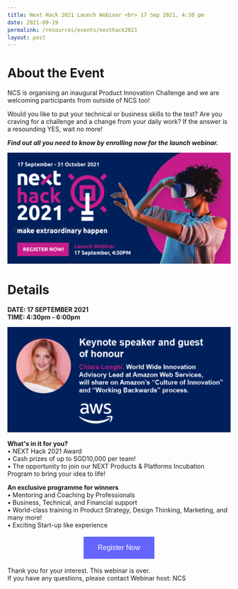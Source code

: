 ```yaml
---
title: Next Hack 2021 Launch Webinar <br> 17 Sep 2021, 4:30 pm
date: 2021-09-19
permalink: /resources/events/nexthack2021
layout: post
---
```


# About the Event
NCS is organising an inaugural Product Innovation Challenge and we are welcoming participants from outside of NCS too!

Would you like to put your technical or business skills to the test? Are you craving for a challenge and a change from your daily work? If the answer is a resounding YES, wait no more!

***Find out all you need to know by enrolling now for the launch webinar.***

![NEXTHack2021](/images/events/events/NEXTHack2021.png)
# Details
**DATE: 17 SEPTEMBER 2021**<br>
**TIME: 4:30pm - 6:00pm**


![NEXTHack2021 Keynote speaker](/images/events/events/NEXTHack2021%20Keynote%20Speaker.png)

**What's in it for you?** <br>
•	NEXT Hack 2021 Award<br>
•	Cash prizes of up to SGD10,000 per team!<br>
•	The opportunity to join our NEXT Products &amp; Platforms Incubation Program to bring your idea to life!

**An exclusive programme for winners**<br>
•	Mentoring and Coaching by Professionals<br>
•	Business, Technical, and Financial support<br>
•	World-class training in Product Strategy, Design Thinking, Marketing, and many more!<br>
•	Exciting Start-up like experience

<style>
#register {
  background-color: #0000ff;
  border: none;
  color: white;
  padding: 16px 32px;
  text-align: center;
  font-size: 16px;
  margin: 4px 2px;
  opacity: 0.6;
  transition: 0.3s;
  display: inline-block;
  text-decoration: none;
  cursor: pointer;
}
</style>

<center><a href="https://form.jotform.com/212518958648066" target="_blank"><button class="btn" id="register">Register Now</button></a></center>

Thank you for your interest. This webinar is over. <br>
If you have any questions, please contact Webinar host: NCS